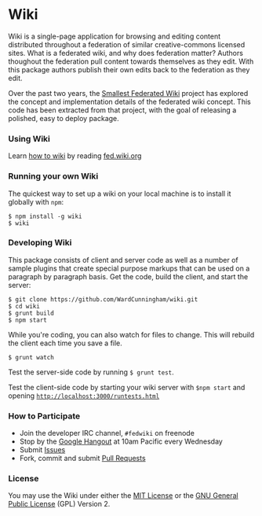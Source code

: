 # Wiki

Wiki is a single-page application for browsing and editing content distributed throughout a federation of similar creative-commons licensed sites. What is a federated wiki, and why does federation matter? Authors thoughout the federation pull content towards themselves as they edit. With this package authors publish their own edits back to the federation as they edit.

Over the past two years, the [Smallest Federated Wiki](https://github.com/WardCunningham/Smallest-Federated-Wiki) project has explored the concept and implementation details of the federated wiki concept. This code has been extracted from that project, with the goal of releasing a polished, easy to deploy package. 


### Using Wiki

Learn [how to wiki](http://fed.wiki.org/view/how-to-wiki) by reading [fed.wiki.org](http://fed.wiki.org/view/welcome-visitors)

### Running your own Wiki

The quickest way to set up a wiki on your local machine is to install it globally with `npm`:

    $ npm install -g wiki
    $ wiki


### Developing Wiki

This package consists of client and server code as well as a number of sample plugins that create special purpose markups that can be used on a paragraph by paragraph basis. Get the code, build the client, and start the server:

    $ git clone https://github.com/WardCunningham/wiki.git
    $ cd wiki
    $ grunt build
    $ npm start

While you're coding, you can also watch for files to change. This will rebuild the client each time you save a file.

    $ grunt watch

Test the server-side code by running `$ grunt test`. 

Test the client-side code by starting your wiki server with `$npm start` and opening [`http://localhost:3000/runtests.html`](http://localhost:3000/runtests.html)



### How to Participate

* Join the developer IRC channel, `#fedwiki` on freenode
* Stop by the [Google Hangout](http://bit.ly/SFWhangout) at 10am Pacific every Wednesday
* Submit [Issues](https://github.com/WardCunningham/wiki/issues) 
* Fork, commit and submit [Pull Requests](https://github.com/WardCunningham/wiki/pulls)


### License

You may use the Wiki under either the
[MIT License](https://github.com/WardCunningham/wiki/blob/master/mit-license.txt) or the
[GNU General Public License](https://github.com/WardCunningham/wiki/blob/master/gpl-license.txt) (GPL) Version 2.
